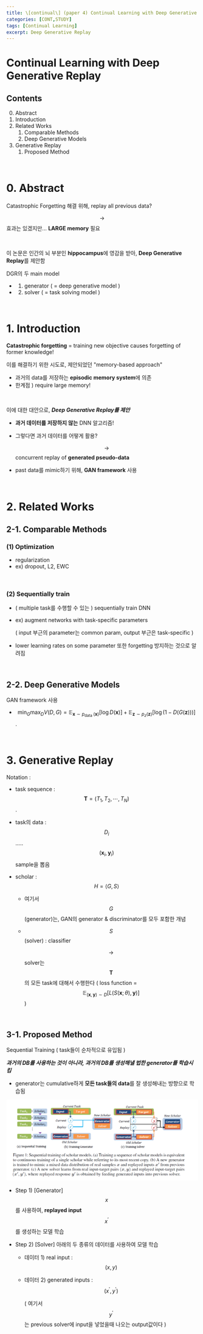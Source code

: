 ```yaml
---
title: \[continual\] (paper 4) Continual Learning with Deep Generative Replay
categories: [CONT,STUDY]
tags: [Continual Learning]
excerpt: Deep Generative Replay
---
```


# Continual Learning with Deep Generative Replay

<script src="https://cdn.mathjax.org/mathjax/latest/MathJax.js?config=TeX-AMS-MML_HTMLorMML" type="text/javascript"></script>

## Contents

0. Abstract
2. Introduction
2. Related Works
   1. Comparable Methods
   2. Deep Generative Models
3. Generative Replay
   1. Proposed Method

<br>

# 0. Abstract

Catastrophic Forgetting 해결 위해, replay all previous data?

$$\rightarrow$$ 효과는 있겠지만... **LARGE memory** 필요

<br>

이 논문은 인간의 뇌 부분인 **hippocampus**에 영감을 받아, **Deep Generative Replay**를 제안함

DGR의 두 main model

- 1) generator ( = deep generative model )
- 2) solver ( = task solving model )

<br>

# 1. Introduction

**Catastrophic forgetting** = training new objective causes forgetting of former knowledge!

이를 해결하기 위한 시도로, 제안되었던 "memory-based approach"

- 과거의 data를 저장하는 **episodic memory system**에 의존
- 한계점 ) require large memory!

<br>

이에 대한 대안으로, ***Deep Generative Replay를 제안***

- **과거 데이터를 저장하지 않는** DNN 알고리즘!

- 그렇다면 과거 데이터를 어떻게 활용?

  $$\rightarrow$$ concurrent replay of **generated pseudo-data**

- past data를 mimic하기 위해, **GAN framework** 사용

<br>

# 2. Related Works

## 2-1. Comparable Methods

### (1) Optimization

- regularization
- ex) dropout, L2, EWC

<br>

### (2) Sequentially train

- ( multiple task를 수행할 수 있는 ) sequentially train DNN 

- ex) augment networks with task-specific parameters

  ( input 부근의 parameter는 common param, output 부근은 task-specific )

- lower learning rates on some parameter 또한 forgetting 방지하는 것으로 알려짐

<br>

## 2-2. Deep Generative Models

GAN framework 사용

- $$\min _{G} \max _{D} V(D, G)=\mathbb{E}_{\boldsymbol{x} \sim p_{\text {data }}(\boldsymbol{x})}[\log D(\boldsymbol{x})]+\mathbb{E}_{\boldsymbol{z} \sim p_{z}(\boldsymbol{z})}[\log (1-D(G(\boldsymbol{z})))]$$.

<br>

# 3. Generative Replay

Notation :

- task sequence : $$\mathbf{T}=\left(T_{1}, T_{2}, \cdots, T_{N}\right)$$.

- task의 data : $$D_{i} $$..... $$\left(\boldsymbol{x}_{i}, \boldsymbol{y}_{i}\right)$$ sample을 뽑음

- scholar : $$H=\langle G, S\rangle$$

  - 여기서 $$G$$ (generator)는, GAN의 generator & discriminator를 모두 포함한 개념

  - $$S$$ (solver) : classifier

    $$\rightarrow$$ solver는 $$\mathbf{T}$$의 모든 task에 대해서 수행한다 ( loss function = $$\mathbb{E}_{(\boldsymbol{x}, \boldsymbol{y}) \sim D}[L(S(\boldsymbol{x} ; \theta), \boldsymbol{y})]$$ )

<br>

## 3-1. Proposed Method

Sequential Training ( task들이 순차적으로 유입됨 )

***과거의 DB를 사용하는 것이 아니라, 과거의 DB를 생성해낼 법한 generator를 학습시킴***

- generator는 cumulative하게 **모든 task들의 data**를 잘 생성해내는 방향으로 학습됨

![figure2](/assets/img/CONT/img4.png)

- Step 1) [Generator]  $$x$$를 사용하여, **replayed input** $$x^{'}$$를 생성하는 모델 학습

- Step 2) [Solver] 아래의 두 종류의 데이터를 사용하여 모델 학습

  - 데이터 1) real input : $$(x,y)$$ 

  - 데이터 2) generated inputs : $$(x^{'},y^{'})$$

    ( 여기서 $$y^{'}$$는 previous solver에 input을 넣었을때 나오는 output값이다 )